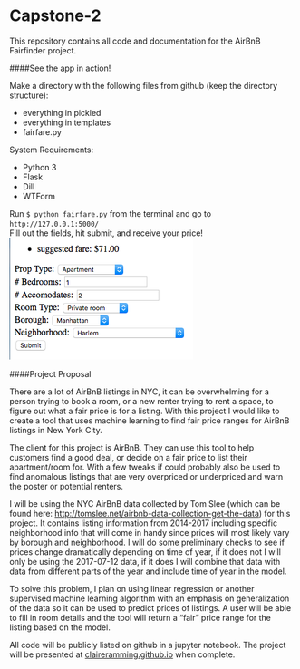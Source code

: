 # Capstone-2

This repository contains all code and documentation for the AirBnB Fairfinder project. 


####See the app in action! 

Make a directory with the following files from github (keep the directory structure):  
* everything in pickled  
* everything in templates  
* fairfare.py

System Requirements:  
* Python 3  
* Flask  
* Dill  
* WTForm

Run `$ python fairfare.py` from the terminal and go to `http://127.0.0.1:5000/`  
Fill out the fields, hit submit, and receive your price!  
![webapp](https://raw.githubusercontent.com/claireramming/Capstone-2/master/imgs/weppapp_example.png)

####Project Proposal

There are a lot of AirBnB listings in NYC, it can be overwhelming for a person trying to book a room, or a new renter trying to rent a space, to figure out what a fair price is for a listing. With this project I would like to create a tool that uses machine learning to find fair price ranges for AirBnB listings in New York City. 

The client for this project is AirBnB. They can use this tool to help customers find a good deal, or decide on a fair price to list their apartment/room for. With a few tweaks if could probably also be used to find anomalous listings that are very overpriced or underpriced and warn the poster or potential renters. 

I will be using the NYC AirBnB data collected by Tom Slee (which can be found here: http://tomslee.net/airbnb-data-collection-get-the-data) for this project. It contains listing information from 2014-2017 including specific neighborhood info that will come in handy since prices will most likely vary by borough and neighborhood. I will do some preliminary checks to see if prices change dramatically depending on time of year, if it does not I will only be using the 2017-07-12 data, if it does I will combine that data with data from different parts of the year and include time of year in the model.

To solve this problem, I plan on using linear regression or another supervised machine learning algorithm with an emphasis on generalization of the data so it can be used to predict prices of listings. A user will be able to fill in room details and the tool will return a “fair” price range for the listing based on the model. 

All code will be publicly listed on github in a jupyter notebook. The project will be presented at [claireramming.github.io](http://claireramming.github.io) when complete.